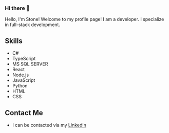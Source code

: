 ### Hi there 👋

Hello, I'm Stone! Welcome to my profile page! I am a developer. I specialize in full-stack development.

## Skills
* C#
* TypeScript
* MS SQL SERVER
* React
* Node.js
* JavaScript
* Python
* HTML
* CSS


## Contact Me
- I can be contacted via my <a href="https://www.linkedin.com/in/stone-cogswell98/">LinkedIn</a>
